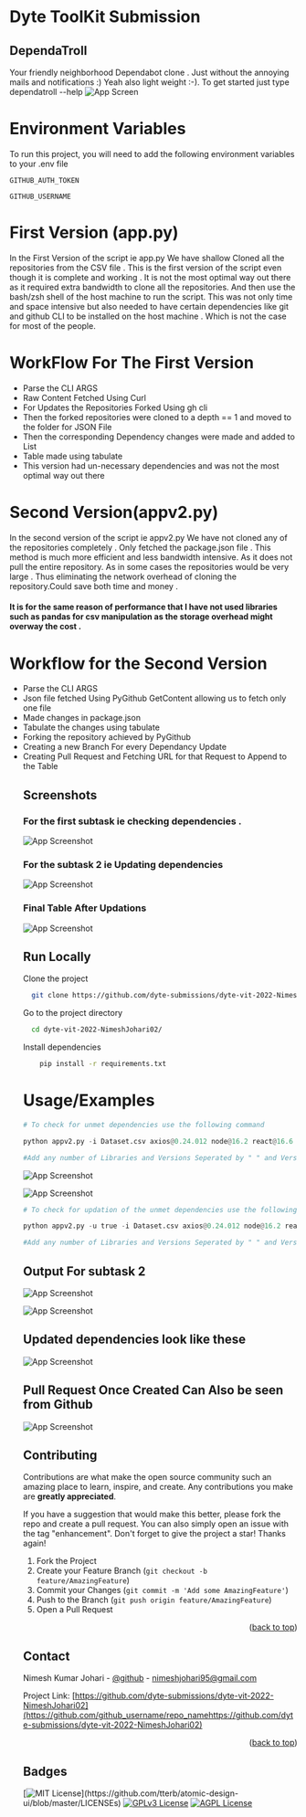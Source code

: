 
# Dyte ToolKit Submission 
## DependaTroll
Your friendly neighborhood Dependabot clone . Just without the annoying mails and notifications :)
Yeah also light weight :-).
To get started just type dependatroll --help 
![App Screen](./images/Help.png)

# Environment Variables

To run this project, you will need to add the following environment variables to your .env file

`GITHUB_AUTH_TOKEN`

`GITHUB_USERNAME`

# First Version (app.py)
In the First Version of the script ie app.py We have shallow Cloned all the repositories from the CSV file . 
This is the first version of the script even though it is complete and working . It is not the most optimal way out there as it required extra bandwidth to clone all the repositories. And then use the bash/zsh shell of the host machine to run the script.
This was not only time and space intensive but also needed to have certain dependencies like git and github CLI to be installed on the host machine . Which is not the case for most of the people.
<!-- Create List -->
# WorkFlow For The First Version
<ul>
<li>Parse the CLI ARGS</li>
<li>Raw Content Fetched Using Curl </li>
<li>For Updates the Repositories Forked Using gh cli </li>
<li>Then the forked repositories were cloned to a depth == 1 and moved to the folder for JSON File</li>
<li>Then the corresponding Dependency changes were made and added to List </li>
<li>Table made using tabulate</li>
<li> This version had un-necessary dependencies and was not the most optimal way out there</li>
</ul>

# Second Version(appv2.py)

In the second version of the script ie appv2.py We have not cloned any of the repositories completely . Only fetched the package.json file . This method is much more efficient and less bandwidth intensive. As it does not pull the entire repository. As in some cases the repositories would be very large . Thus eliminating the network overhead of cloning the repository.Could save both time and money .

#### It is for the same reason of performance that I have not used libraries such as pandas for csv manipulation as the storage overhead might overway the cost . 
# Workflow for the Second Version
<ul>
<li>Parse the CLI ARGS</li>
<li>Json file fetched Using PyGithub GetContent allowing us to fetch only one file</li>
<li>Made changes in package.json</li>
<li>Tabulate the changes using tabulate</li>
<li>Forking the repository achieved by PyGithub</li>
<li>Creating a new Branch For every Dependancy Update</li>
<li>Creating Pull Request and Fetching URL for that Request to Append to the Table </li>

## Screenshots


### For the first subtask ie checking dependencies .

![App Screenshot](./images/subtask1.png)


### For the subtask 2 ie Updating dependencies


![App Screenshot](./images/subtask2.png)


### Final Table After Updations 


![App Screenshot](./images/finalTable.png)

## Run Locally

Clone the project

```bash
  git clone https://github.com/dyte-submissions/dyte-vit-2022-NimeshJohari02
```

Go to the project directory

```bash
  cd dyte-vit-2022-NimeshJohari02/
```

Install dependencies

```bash
    pip install -r requirements.txt
```




# Usage/Examples

```python
# To check for unmet dependencies use the following command 

python appv2.py -i Dataset.csv axios@0.24.012 node@16.2 react@16.6 ejs@12.1

#Add any number of Libraries and Versions Seperated by " " and Versions by "@"

```
![App Screenshot](./images/subtask1.png)


![App Screenshot](./images/subtask1Second.png)


```python
# To check for updation of the unmet dependencies use the following command 

python appv2.py -u true -i Dataset.csv axios@0.24.012 node@16.2 react@16.6 ejs@12.1

#Add any number of Libraries and Versions Seperated by " " and Versions by "@"

```
## Output For subtask 2
![App Screenshot](./images/subtask2First.png)


![App Screenshot](./images/subtask2Second.png)

## Updated dependencies look like these 

![App Screenshot](./images/UpdateDeps.png)

## Pull Request Once Created Can Also be seen from Github

![App Screenshot](./images/Updatepr.png)



<!-- CONTRIBUTING -->
## Contributing

Contributions are what make the open source community such an amazing place to learn, inspire, and create. Any contributions you make are **greatly appreciated**.

If you have a suggestion that would make this better, please fork the repo and create a pull request. You can also simply open an issue with the tag "enhancement".
Don't forget to give the project a star! Thanks again!

1. Fork the Project
2. Create your Feature Branch (`git checkout -b feature/AmazingFeature`)
3. Commit your Changes (`git commit -m 'Add some AmazingFeature'`)
4. Push to the Branch (`git push origin feature/AmazingFeature`)
5. Open a Pull Request

<p align="right">(<a href="#top">back to top</a>)</p>


<!-- CONTACT -->
## Contact

Nimesh Kumar Johari - [@github](https://github.com/NimeshJohari02) - nimeshjohari95@gmail.com

Project Link: [https://github.com/dyte-submissions/dyte-vit-2022-NimeshJohari02](https://github.com/github_username/repo_namehttps://github.com/dyte-submissions/dyte-vit-2022-NimeshJohari02)

<p align="right">(<a href="#top">back to top</a>)</p>



## Badges

[![MIT License](https://img.shields.io/apm/l/atomic-design-ui.svg?)](https://github.com/tterb/atomic-design-ui/blob/master/LICENSEs)
[![GPLv3 License](https://img.shields.io/badge/License-GPL%20v3-yellow.svg)](https://opensource.org/licenses/)
[![AGPL License](https://img.shields.io/badge/license-AGPL-blue.svg)](http://www.gnu.org/licenses/agpl-3.0)

